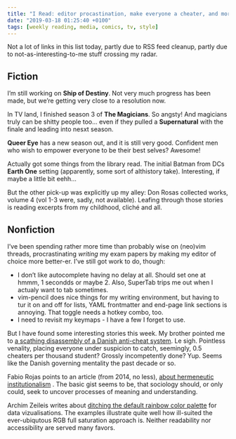 ```yaml
---
title: "I Read: editor procastination, make everyone a cheater, and more"
date: "2019-03-18 01:25:40 +0100"
tags: [weekly reading, media, comics, tv, style]
---
```


Not a lot of links in this list today, partly due to RSS feed cleanup,
partly due to not-as-interesting-to-me stuff crossing my radar.

## Fiction

I’m still working on **Ship of Destiny**. Not very much progress has been
made, but we’re getting very close to a resolution now.

In TV land, I finished season 3 of **The Magicians**. So angsty! And
magicians truly can be shitty people too... even if they pulled
a **Supernatural** with the finale and leading into nesxt season.

**Queer Eye** has a new season out, and it is still very good. Confident
men who wish to empower everyone to be their best selves? Awesome!

Actually got some things from the library read. The initial Batman from
DCs **Earth One** setting (apparently, some sort of althistory take).
Interesting, if maybe a little bit eehh...

But the other pick-up was explicitly up my alley: Don Rosas collected
works, volume 4 (vol 1-3 were, sadly, not available). Leafing through
those stories is reading excerpts from my childhood, cliché and all.

## Nonfiction

I’ve been spending rather more time than probably wise on (neo)vim
threads, procrastinating *writing* my exam papers by making my editor of
choice more better-er. I’ve still got work to do, though:

- I don’t like autocomplete having no delay at all. Should set one at
  hmmm, 1 secondds or maybe 2. Also, SuperTab trips me out when I actualy
  want to tab sometimes.
- vim-pencil does nice things for my writing environment, but having to
  tur it on and off for lists, YAML frontmatter and end-page link sections
  is annoying. That toggle needs a hotkey combo, too.
- I need to revisit my keymaps - I have a few I forget to use.

But I have found some interesting stories this week. My brother pointed me
to [a scathing disassembly of a Danish anti-cheat
system](https://vmcall.github.io/reversal/2019/03/07/exam-surveillance.html).
Le sigh. Pointless venality, placing everyone under suspicion to catch,
seemingly, 0.5 cheaters per thousand student? Grossly incompetently done?
Yup. Seems like the Danish governing mentality the past decade or so.

Fabio Rojas points to an article (from 2014, no less), [about hermeneutic
institutionalism](https://orgtheory.wordpress.com/2019/03/12/hermeneutic-institutionalism-what-is-to-be-gained/)
. The basic gist seems to be, that sociology should, or only could, seek
to uncover processes of meaning and understanding.

Archim Zeileis writes about [ditching the default rainbow color
palette](https://eeecon.uibk.ac.at/~zeileis/news/endrainbow/) for data
vizualisations. The examples illustrate quite well how ill-suited the
ever-ubiqutous RGB full saturation approach is. Neither readability nor
accessibility are served many favors.
